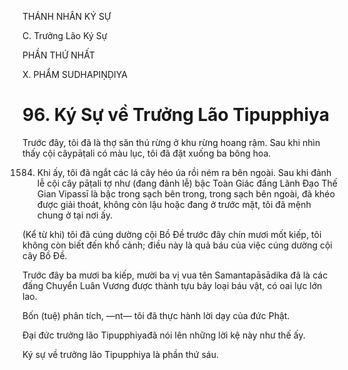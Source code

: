 THÁNH NHÂN KÝ SỰ

C. Trưởng Lão Ký Sự

PHẦN THỨ NHẤT

X. PHẨM SUDHAPIṆḌIYA

# 96. Ký Sự về Trưởng Lão Tipupphiya

Trước đây, tôi đã là thợ săn thú rừng ở khu rừng hoang rậm. Sau khi nhìn thấy cội câypāṭali có màu lục, tôi đã đặt xuống ba bông hoa.

1584. Khi ấy, tôi đã ngắt các lá cây héo úa rồi ném ra bên ngoài. Sau khi đảnh lễ cội cây pāṭali tợ như (đang đảnh lễ) bậc Toàn Giác đấng Lãnh Đạo Thế Gian Vipassī là bậc trong sạch bên trong, trong sạch bên ngoài, đã khéo được giải thoát, không còn lậu hoặc đang ở trước mặt, tôi đã mệnh chung ở tại nơi ấy.

(Kể từ khi) tôi đã cúng dường cội Bồ Đề trước đây chín mươi mốt kiếp, tôi không còn biết đến khổ cảnh; điều này là quả báu của việc cúng dường cội cây Bồ Đề.

Trước đây ba mươi ba kiếp, mười ba vị vua tên Samantapāsādika đã là các đấng Chuyển Luân Vương được thành tựu bảy loại báu vật, có oai lực lớn lao.

Bốn (tuệ) phân tích, ―nt― tôi đã thực hành lời dạy của đức Phật.

Đại đức trưởng lão Tipupphiyađã nói lên những lời kệ này như thế ấy.

Ký sự về trưởng lão Tipupphiya là phần thứ sáu.
